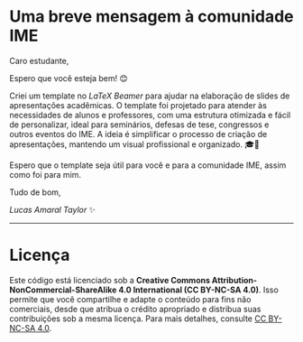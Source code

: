 # Uma breve mensagem à comunidade IME

Caro estudante,

Espero que você esteja bem! 😊

Criei um template no *LaTeX Beamer* para ajudar na elaboração de slides de apresentações acadêmicas. O template foi projetado para atender às necessidades de alunos e professores, com uma estrutura otimizada e fácil de personalizar, ideal para seminários, defesas de tese, congressos e outros eventos do IME. A ideia é simplificar o processo de criação de apresentações, mantendo um visual profissional e organizado. 🎓💼

Espero que o template seja útil para você e para a comunidade IME, assim como foi para mim.

Tudo de bom,

*Lucas Amaral Taylor* ✨

---

# Licença

Este código está licenciado sob a **Creative Commons Attribution-NonCommercial-ShareAlike 4.0 International (CC BY-NC-SA 4.0)**. Isso permite que você compartilhe e adapte o conteúdo para fins não comerciais, desde que atribua o crédito apropriado e distribua suas contribuições sob a mesma licença. Para mais detalhes, consulte [CC BY-NC-SA 4.0](https://creativecommons.org/licenses/by-nc-sa/4.0/).
